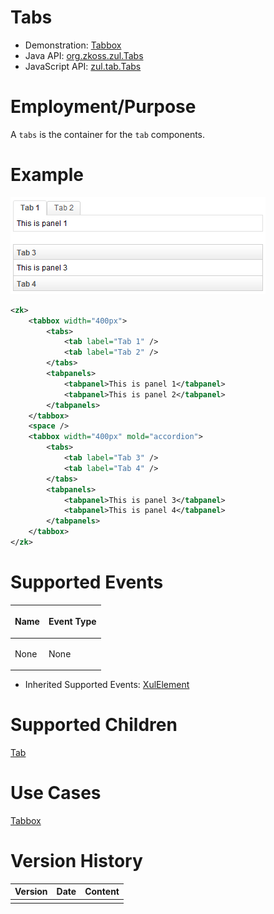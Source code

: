 

# Tabs

- Demonstration: [Tabbox](http://www.zkoss.org/zkdemo/tabbox)
- Java API: [org.zkoss.zul.Tabs](https://www.zkoss.org/javadoc/latest/zk/org/zkoss/zul/Tabs.html)
- JavaScript API: [zul.tab.Tabs](https://www.zkoss.org/javadoc/latest/jsdoc/classes/zul.tab.Tabs.html)


# Employment/Purpose

A `tabs` is the container for the `tab` components.

# Example

![](/zk_component_ref/images/ZKComRef_Containers_Tabs.PNG)

```xml
<zk>
    <tabbox width="400px">
        <tabs>
            <tab label="Tab 1" />
            <tab label="Tab 2" />
        </tabs>
        <tabpanels>
            <tabpanel>This is panel 1</tabpanel>
            <tabpanel>This is panel 2</tabpanel>
        </tabpanels>
    </tabbox>
    <space />
    <tabbox width="400px" mold="accordion">
        <tabs>
            <tab label="Tab 3" />
            <tab label="Tab 4" />
        </tabs>
        <tabpanels>
            <tabpanel>This is panel 3</tabpanel>
            <tabpanel>This is panel 4</tabpanel>
        </tabpanels>
    </tabbox>
</zk>
```

# Supported Events

<table>
<thead>
<tr class="header">
<th><center>
<p>Name</p>
</center></th>
<th><center>
<p>Event Type</p>
</center></th>
</tr>
</thead>
<tbody>
<tr class="odd">
<td><p>None</p></td>
<td><p>None</p></td>
</tr>
</tbody>
</table>

- Inherited Supported Events: [ XulElement]({{site.baseurl}}/zk_component_ref/base_components/xulelement#Supported_Events)

# Supported Children

[ Tab]({{site.baseurl}}/zk_component_ref/containers/tabbox/tab)

# Use Cases

[ Tabbox]({{site.baseurl}}/zk_component_ref/containers/tabbox#Use_Cases)

# Version History



| Version | Date | Content |
|---------|------|---------|
|         |      |         |


